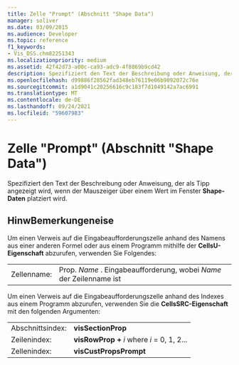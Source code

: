 ```yaml
---
title: Zelle "Prompt" (Abschnitt "Shape Data")
manager: soliver
ms.date: 03/09/2015
ms.audience: Developer
ms.topic: reference
f1_keywords:
- Vis_DSS.chm82251343
ms.localizationpriority: medium
ms.assetid: 42f42d73-a00c-ca93-adc9-4f8869b9cd42
description: Spezifiziert den Text der Beschreibung oder Anweisung, der als Tipp angezeigt wird, wenn der Mauszeiger über einem Wert im Fenster Shape-Daten platziert wird.
ms.openlocfilehash: d99886f28562fad348eb76119e06b9092072c76e
ms.sourcegitcommit: a1d9041c20256616c9c183f7d1049142a7ac6991
ms.translationtype: MT
ms.contentlocale: de-DE
ms.lasthandoff: 09/24/2021
ms.locfileid: "59607983"
---
```

# <a name="prompt-cell-shape-data-section"></a>Zelle "Prompt" (Abschnitt "Shape Data")

Spezifiziert den Text der Beschreibung oder Anweisung, der als Tipp angezeigt wird, wenn der Mauszeiger über einem Wert im Fenster **Shape-Daten** platziert wird. 
  
## <a name="remarks"></a>HinwBemerkungeneise

Um einen Verweis auf die Eingabeaufforderungszelle anhand des Namens aus einer anderen Formel oder aus einem Programm mithilfe der **CellsU-Eigenschaft** abzurufen, verwenden Sie Folgendes: 
  
|||
|:-----|:-----|
| Zellenname:  <br/> | Prop.  *Name*  . Eingabeaufforderung, wobei  *Name*  der Zeilenname ist  <br/> |
   
Um einen Verweis auf die Eingabeaufforderungszelle anhand des Indexes aus einem Programm abzurufen, verwenden Sie die **CellsSRC-Eigenschaft** mit den folgenden Argumenten: 
  
|||
|:-----|:-----|
| Abschnittsindex:  <br/> |**visSectionProp** <br/> |
| Zeilenindex:  <br/> |**visRowProp +** *i*  where  *i*  = 0, 1, 2...  <br/> |
| Zellenindex:  <br/> |**visCustPropsPrompt** <br/> |
   

